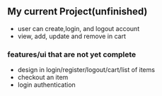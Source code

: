 ## My current Project(unfinished)
  - user can create,login, and logout account
  - view,  add, update and remove in cart

### features/ui that are not yet complete
  - design in login/register/logout/cart/list of items
  - checkout an item
  - login authentication 